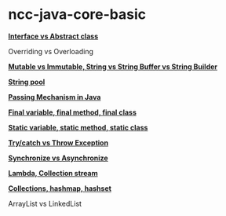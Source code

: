 # ncc-java-core-basic

**[Interface vs Abstract class](../Java-Core/src/interface_abstract)**

Overriding vs Overloading

**[Mutable vs Immutable, String vs String Buffer vs String Builder](../Java-Core/src/string_stringbuffer_stringbuilder)**

**[String pool](../Java-Core/src/string_pool)**

**[Passing Mechanism in Java](../Java-Core/src/passing_merchanism)**

**[Final variable, final method, final class](../Java-Core/src/finals)**

**[Static variable, static method, static class](../Java-Core/src/static_keyword)**

**[Try/catch vs Throw Exception](../Java-Core/src/exceptions)**

**[Synchronize vs Asynchronize](../Java-Core/src/sychronize_asynchronize)**

**[Lambda, Collection stream](../Java-Core/src/lambda_expression)**

**[Collections, hashmap, hashset](../Java-Core/src/collections)**

ArrayList vs LinkedList